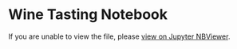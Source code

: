 # Wine Tasting Notebook

If you are unable to view the file, please [view on Jupyter NBViewer](https://nbviewer.jupyter.org/github/SK1dev/wine-tasting-notebook/blob/main/wine_tasting_notebook.ipynb).
